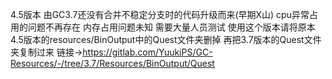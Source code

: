 4.5版本
由GC3.7还没有合并不稳定分支时的代码升级而来(早期X山)
cpu异常占用的问题不再存在
内存占用问题未知 需要大量人员测试
使用这个版本请将原本4.5版本的resources/BinOutput中的Quest文件夹删掉 再把3.7版本的Quest文件夹复制过来 链接->https://gitlab.com/YuukiPS/GC-Resources/-/tree/3.7/Resources/BinOutput/Quest
